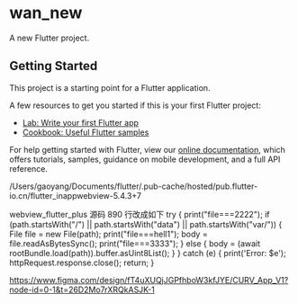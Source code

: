 # wan_new

A new Flutter project.

## Getting Started

This project is a starting point for a Flutter application.

A few resources to get you started if this is your first Flutter project:

- [Lab: Write your first Flutter app](https://flutter.dev/docs/get-started/codelab)
- [Cookbook: Useful Flutter samples](https://flutter.dev/docs/cookbook)

For help getting started with Flutter, view our
[online documentation](https://flutter.dev/docs), which offers tutorials,
samples, guidance on mobile development, and a full API reference.

/Users/gaoyang/Documents/flutter/.pub-cache/hosted/pub.flutter-io.cn/flutter_inappwebview-5.4.3+7

webview_flutter_plus 源码 890 行改成如下
try {
print("file===2222");
if (path.startsWith("/") ||
path.startsWith("data") ||
path.startsWith("var/")) {
File file = new File(path);
print("file===hell1");
body = file.readAsBytesSync();
print("file===3333");
} else {
body = (await rootBundle.load(path)).buffer.asUint8List();
}
} catch (e) {
print('Error: $e');
httpRequest.response.close();
return;
}



https://www.figma.com/design/fT4uXUQjJGPfhboW3kfJYE/CURV_App_V1?node-id=0-1&t=26D2Mo7rXRQkASJK-1

